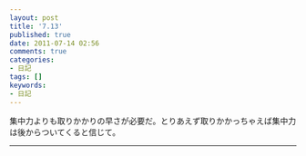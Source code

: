 ```yaml
---
layout: post
title: '7.13'
published: true
date: 2011-07-14 02:56
comments: true
categories:
- 日記
tags: []
keywords:
- 日記
---
```

集中力よりも取りかかりの早さが必要だ。とりあえず取りかかっちゃえば集中力は後からついてくると信じて。

---

